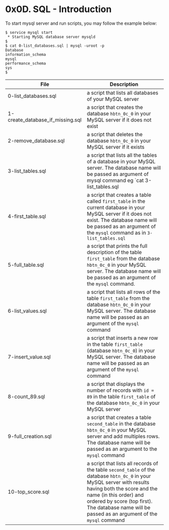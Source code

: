 # 0x0D. SQL - Introduction
To start mysql server and run scripts, you may follow the example below:

```
$ service mysql start
 * Starting MySQL database server mysqld
$
$ cat 0-list_databases.sql | mysql -uroot -p
Database
information_schema
mysql
performance_schema
sys
$
```

|File					|Description						|
|-----------------------------|-----------------------------------------------|
|0-list_databases.sql		| a script that lists all databases of your MySQL server|
|1-create_database_if_missing.sql|a script that creates the database `hbtn_0c_0` in your MySQL server if it does not exist|
|2-remove_database.sql		|a script that deletes the database `hbtn_0c_0` in your MySQL server if it exists|
|3-list_tables.sql		|a script that lists all the tables of a database in your MySQL server. The database name will be passed as argument of mysql command eg `cat 3-list_tables.sql | mysql -hlocalhost -uroot -p mysql` |
|4-first_table.sql		|a script that creates a table called `first_table` in the current database in your MySQL server if it does not exist. The database name will be passed as an argument of the `mysql` command as in `3-list_tables.sql` |
|5-full_table.sql			|a script that prints the full description of the table `first_table` from the database `hbtn_0c_0` in your MySQL server. The database name will be passed as an argument of the `mysql` command. |
|6-list_values.sql		|a script that lists all rows of the table `first_table` from the database `hbtn_0c_0` in your MySQL server. The database name will be passed as an argument of the `mysql` command |
|7-insert_value.sql		|a script that inserts a new row in the table `first_table` (database `hbtn_0c_0`) in your MySQL server. The database name will be passed as an argument of the `mysql` command|
|8-count_89.sql			|a script that displays the number of records with `id = 89` in the table `first_table` of the database `hbtn_0c_0` in your MySQL server |
|9-full_creation.sql		|a script that creates a table `second_table` in the database `hbtn_0c_0` in your MySQL server and add multiples rows. The database name will be passed as an argument to the `mysql` command |
|10-top_score.sql			|a script that lists all records of the table `second_table` of the database `hbtn_0c_0` in your MySQL server with results having both the score and the name (in this order) and ordered by score (top first). The database name will be passed as an argument of the `mysql` command |

